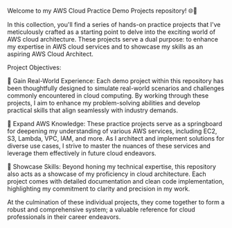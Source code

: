 Welcome to my AWS Cloud Practice Demo Projects repository! 🌐💼

In this collection, you'll find a series of hands-on practice projects that I've meticulously crafted as a starting point to delve into the exciting world of AWS cloud architecture. These projects serve a dual purpose: to enhance my expertise in AWS cloud services and to showcase my skills as an aspiring AWS Cloud Architect.

Project Objectives:

🔹 Gain Real-World Experience: Each demo project within this repository has been thoughtfully designed to simulate real-world scenarios and challenges commonly encountered in cloud computing. By working through these projects, I aim to enhance my problem-solving abilities and develop practical skills that align seamlessly with industry demands.

🔹 Expand AWS Knowledge: These practice projects serve as a springboard for deepening my understanding of various AWS services, including EC2, S3, Lambda, VPC, IAM, and more. As I architect and implement solutions for diverse use cases, I strive to master the nuances of these services and leverage them effectively in future cloud endeavors.

🔹 Showcase Skills: Beyond honing my technical expertise, this repository also acts as a showcase of my proficiency in cloud architecture. Each project comes with detailed documentation and clean code implementation, highlighting my commitment to clarity and precision in my work.





At the culmination of these individual projects, they come together to form a robust and comprehensive system; a valuable reference for cloud professionals in their career endeavors.
